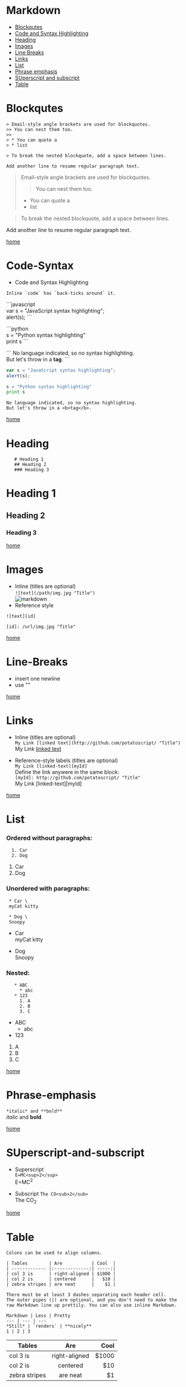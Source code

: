# Markdown
* [Blockqutes](#Blockqutes)
* [Code and Syntax Highlighting](#Code-Syntax)
* [Heading](#Heading)
* [Images](#Images)
* [Line Breaks](#Line-Breaks)
* [Links](#Links)
* [List](#List)
* [Phrase emphasis](#Phrase-emphasis)
* [SUperscript and subscript](#SUperscript-and-subscript)
* [Table](#Table)

# Blockqutes
```
> Email-style angle brackets are used for blockquotes.
>> You can nest them too.
>> 
> * You can quote a 
> * list 

> To break the nested blockquote, add a space between lines.

Add another line to resume regular paragraph text.
```
> Email-style angle brackets are used for blockquotes.
>> You can nest them too.
>> 
> * You can quote a 
> * list 

> To break the nested blockquote, add a space between lines.

Add another line to resume regular paragraph text.

[home](#Markdown)
# Code-Syntax
- Code and Syntax Highlighting
```
Inline `code` has `back-ticks around` it.
```

<div>
   <p>
   ```javascript <br>
   var s = "JavaScript syntax highlighting"; <br>
   alert(s); 
   ```
   </p>

   <p>
   ```python <br>
   s = "Python syntax highlighting" <br>
   print s 
   ```
   </p>

   <p>
   ``` 
   No language indicated, so no syntax highlighting.  <br>
   But let's throw in a <b>tag</b>. 
   ```
   </p>
</div>

   ```javascript 
   var s = "JavaScript syntax highlighting"; 
   alert(s); 
   ```
   
   ```python 
   s = "Python syntax highlighting" 
   print s 
   ```
   
   ``` 
   No language indicated, so no syntax highlighting.  
   But let's throw in a <b>tag</b>. 
   ```


[home](#Markdown)
# Heading
```
   # Heading 1
   ## Heading 2
   ### Heading 3
``` 
# Heading 1 
## Heading 2 
### Heading 3 


[home](#Markdown)
# Images
* Inline (titles are optional) \
`![text](/path/img.jpg "Title")`\
![markdown](https://github.com/potatoscript/homepage/blob/master/docs/image/markdown.png)
* Reference style
```
![text][id]

[id]: /url/img.jpg "Title"
```

[home](#Markdown)
# Line-Breaks
* insert one newline
* use "\"

[home](#Markdown)
# Links
* Inline (titles are optional)\
  `My Link [linked text](http://github.com/potatoscript/ "Title") `\
  My Link [linked text](http://github.com/potatoscript/ "Title")

* Reference-style labels (titles are optional)\
  `My Link [linked-text][myId]`\
  Define the link anywere in the same block:\
  `[myId]: http://github.com/potatoscript/ "Title"`\
  My Link [linked-text][myId]

[home](#Markdown)
# List
### Ordered without paragraphs:
```
  1. Car
  2. Dog
```
1. Car
2. Dog

### Unordered with paragraphs:
```
 * Car \
 myCat kitty
   
 * Dog \
 Snoopy
```
* Car \
myCat kitty
 
* Dog \
Snoopy

### Nested:
```
   * ABC
     * abc 
   * 123
     1. A
     2. B
     3. C
```
* ABC
     * abc     
* 123
 1. A
 2. B
 3. C
     
[home](#Markdown)
# Phrase-emphasis
`*italic* and **bold**`\
*italic* and **bold**

[home](#Markdown)
# SUperscript-and-subscript
* Superscript\
  `E=MC<sup>2</sup>`\
  E=MC<sup>2</sup>
  
* Subscript
  `The CO<sub>2</sub>`\
  The CO<sub>2</sub>
  
[home](#Markdown)
# Table
```
Colons can be used to align columns.

| Tables        | Are           | Cool  |
| ------------- |:-------------:| -----:|
| col 3 is      | right-aligned | $1000 |
| col 2 is      | centered      |   $10 |
| zebra stripes | are neat      |    $1 |

There must be at least 3 dashes separating each header cell.
The outer pipes (|) are optional, and you don't need to make the 
raw Markdown line up prettily. You can also use inline Markdown.

Markdown | Less | Pretty
--- | --- | ---
*Still* | `renders` | **nicely**
1 | 2 | 3

``` 
| Tables        | Are           | Cool  |
| ------------- |:-------------:| -----:|
| col 3 is      | right-aligned | $1000 |
| col 2 is      | centered      |   $10 |
| zebra stripes | are neat      |    $1 |





